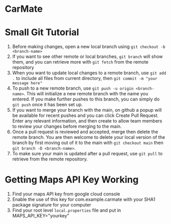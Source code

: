 # CarMate

# Small Git Tutorial 

1. Before making changes, open a new local branch using `git checkout -b <branch-name>`
2. If you want to see other remote or local branches, `git branch` will show them,
and you can retrieve more with `git fetch` from the remote repository
3. When you want to update local changes to a remote branch, use `git add .` to include all files
from current directory, then `git commit -m "your message here"`
4. To push to a new remote branch, use `git push -u origin <branch-name>`. This will initialize
a new remote branch with the name you entered. If you make further pushes to this branch,
you can simply do `git push` once it has been set up.
5. If you want to merge your branch with the main, on github a popup will be available for recent pushes
and you can click Create Pull Request. Enter any relevant information, and then create to allow 
team members to review your changes before merging to the main.
6. Once a pull request is reviewed and accepted, merge then delete the remote branch. You are then
welcome to delete your local version of the branch by first moving out of it to the main
with `git checkout main` then `git branch -D <branch-name>`. 
7. To make sure your main is updated after a pull request, use `git pull` to retrieve from the
remote repository.

# Getting Maps API Key Working
1. Find your maps API key from google cloud console
2. Enable the use of this key for com.example.carmate with your SHA1 package signature for your computer
3. Find your root level `local.properties` file and put in MAPS_API_KEY="yourkey"

